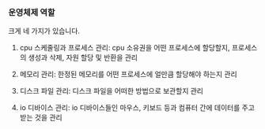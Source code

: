 ### 운영체제 역할

크게 네 가지가 있습니다.

1. cpu 스케줄링과 프로세스 관리: cpu 소유권을 어떤 프로세스에 할당할지, 프로세스의 생성과 삭제, 자원 할당 및 반환을 관리

2. 메모리 관리: 한정된 메모리를 어떤 프로세스에 얼만큼 할당해야 하는지 관리

3. 디스크 파일 관리: 디스크 파일을 어떠한 방법으로 보관할지 관리

4. io 디바이스 관리: io 디바이스들인 마우스, 키보드 등과 컴퓨터 간에 데이터를 주고받는 것을 관리
